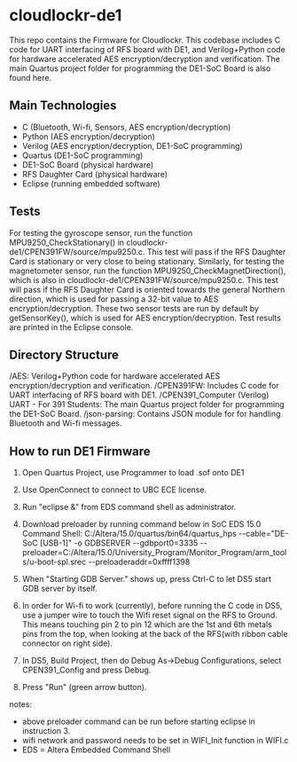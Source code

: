 # cloudlockr-de1

This repo contains the Firmware for Cloudlockr. This codebase includes C code for UART interfacing of RFS board with DE1, and Verilog+Python code for hardware accelerated AES encryption/decryption and verification. The main Quartus project folder for programming the DE1-SoC Board is also found here.  

## Main Technologies

- C (Bluetooth, Wi-fi, Sensors, AES encryption/decryption)
- Python (AES encryption/decryption)
- Verilog (AES encryption/decryption, DE1-SoC programming)
- Quartus (DE1-SoC programming)
- DE1-SoC Board (physical hardware)
- RFS Daughter Card (physical hardware)
- Eclipse (running embedded software)

## Tests

For testing the gyroscope sensor, run the function MPU9250_CheckStationary() 
in cloudlockr-de1/CPEN391FW/source/mpu9250.c. This test will pass if the RFS Daughter Card is stationary 
or very close to being stationary. 
Similarly, for testing the magnetometer sensor, run the function MPU9250_CheckMagnetDirection(), 
which is also in cloudlockr-de1/CPEN391FW/source/mpu9250.c. This test will pass if the RFS Daughter Card is 
oriented towards the general Northern direction, which is used for passing a 32-bit value to AES encryption/decryption. 
These two sensor tests are run by default by getSensorKey(), which is used for AES encryption/decryption. 
Test results are printed in the Eclipse console. 
 
## Directory Structure
/AES: Verilog+Python code for hardware accelerated AES encryption/decryption and verification.
/CPEN391FW: Includes C code for UART interfacing of RFS board with DE1. 
/CPEN391_Computer (Verilog) UART - For 391 Students: The main Quartus project folder for programming the DE1-SoC Board.
/json-parsing: Contains JSON module for for handling Bluetooth and Wi-fi messages. 


## How to run DE1 Firmware

1. Open Quartus Project, use Programmer to load .sof onto DE1
2. Use OpenConnect to connect to UBC ECE license. 
3. Run "eclipse &" from EDS command shell as administrator.

4. Download preloader by running command below in SoC EDS 15.0 Command Shell:
C:/Altera/15.0/quartus/bin64/quartus_hps --cable="DE-SoC [USB-1]" -o GDBSERVER --gdbport0=3335 --preloader=C:/Altera/15.0/University_Program/Monitor_Program/arm_tools/u-boot-spl.srec --preloaderaddr=0xffff1398

5. When "Starting GDB Server." shows up, press Ctrl-C to let DS5 start GDB server by itself.

6. In order for Wi-fi to work (currently), before running the C code in DS5, use a jumper wire to touch the Wifi reset signal on the RFS to Ground. 
This means touching pin 2 to pin 12 which are the 1st and 6th metals pins from the top, when looking at the back of the RFS(with ribbon cable connector on right side).

7. In DS5, Build Project, then do Debug As->Debug Configurations, select CPEN391_Config and press Debug.
8. Press "Run" (green arrow button).

notes: 
- above preloader command can be run before starting eclipse in instruction 3.
- wifi network and password needs to be set in WIFI_Init function in WIFI.c
- EDS = Altera Embedded Command Shell

